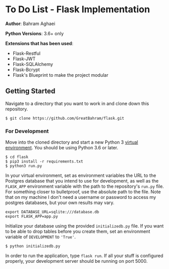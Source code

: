 # To Do List - Flask Implementation

**Author**: Bahram Aghaei

**Python Versions**: 3.6+ only

**Extensions that has been used**:
* Flask-Restful
* Flask-JWT
* Flask-SQLAlchemy
* Flask-Bcrypt
* Flask's Blueprint to make the project modular

## Getting Started

Navigate to a directory that you want to work in and clone down this repository.

```
$ git clone https://github.com/GreatBahram/flask.git
```

### For Development

Move into the cloned directory and start a new Python 3 [virtual environment](https://docs.python.org/3/tutorial/venv.html). You should be using Python 3.6 or later.

```
$ cd flask
$ pip3 install -r requirements.txt
$ python3 run.py
```

In your virtual environment, set as environment variables the URL to the Postgres database that you intend to use for development, as well as the `FLASK_APP` environment variable with the path to the repository's `run.py` file.
For something closer to bulletproof, use the absolute path to the file.
Note that on my machine I don't need a username or password to access my postgres databases, but your own results may vary.

```
export DATABASE_URL=sqlite:///database.db
export FLASK_APP=app.py
```

Initialize your database using the provided `initializedb.py` file.
If you want to be able to drop tables before you create them, set an environment variable of `DEVELOPMENT` to `'True'`.

```
$ python initializedb.py
```

In order to run the application, type `flask run`.
If all your stuff is configured properly, your development server should be running on port 5000.
